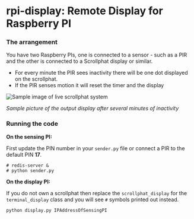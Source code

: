 rpi-display: Remote Display for Raspberry PI
============================================

### The arrangement

You have two Raspberry PIs, one is connected to a sensor - such as a PIR and the other is connected to a Scrollphat display or similar.

* For every minute the PIR sees inactivity there will be one dot displayed on the scrollphat.
* If the PIR senses motion it will reset the timer and the display

![Sample image of live scrollphat system](./docs/output_display.jpg)

*Sample picture of the output display after several minutes of inactivity*


### Running the code

**On the sensing PI:**

First update the PIN number in your `sender.py` file or connect a PIR to the default PIN **17**.

```
# redis-server &
# python sender.py
```

**On the display PI:**

If you do not own a scrollphat then replace the `scrollphat_display` for the `terminal_display` class and you will see `#` symbols printed out instead.

```
python display.py IPAddressOfSensingPI
```
